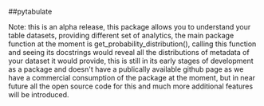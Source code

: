 ##pytabulate

Note: this is an alpha release, this package allows you to understand your table datasets, providing different set of analytics, the main package function at the moment is get_probability_distribution(), calling this function and seeing its docstrings would reveal all the distributions of metadata of your dataset it would provide, this is still in its early stages of development as a package and doesn't have a publically available github page as we have a commercial consumption of the package at the moment, but in near future all the open source code for this and much more additional features will be introduced.
